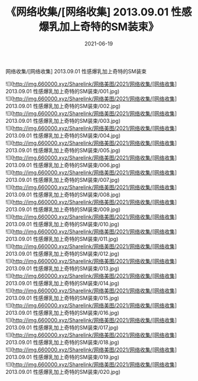 ﻿---
layout: post
title:  《网络收集/[网络收集] 2013.09.01 性感爆乳加上奇特的SM装束》
date:   2021-06-19
img: http://img.660000.xyz/Sharelink/网络美图/2021/网络收集/[网络收集] 2013.09.01 性感爆乳加上奇特的SM装束/000.jpg
categories: [美女, 清纯, 唯美]
---

网络收集/[网络收集] 2013.09.01 性感爆乳加上奇特的SM装束

 ![](http://img.660000.xyz/Sharelink/网络美图/2021/网络收集/[网络收集] 2013.09.01 性感爆乳加上奇特的SM装束/001.jpg) <br>![](http://img.660000.xyz/Sharelink/网络美图/2021/网络收集/[网络收集] 2013.09.01 性感爆乳加上奇特的SM装束/002.jpg) <br>![](http://img.660000.xyz/Sharelink/网络美图/2021/网络收集/[网络收集] 2013.09.01 性感爆乳加上奇特的SM装束/003.jpg) <br>![](http://img.660000.xyz/Sharelink/网络美图/2021/网络收集/[网络收集] 2013.09.01 性感爆乳加上奇特的SM装束/004.jpg) <br>![](http://img.660000.xyz/Sharelink/网络美图/2021/网络收集/[网络收集] 2013.09.01 性感爆乳加上奇特的SM装束/005.jpg) <br>![](http://img.660000.xyz/Sharelink/网络美图/2021/网络收集/[网络收集] 2013.09.01 性感爆乳加上奇特的SM装束/006.jpg) <br>![](http://img.660000.xyz/Sharelink/网络美图/2021/网络收集/[网络收集] 2013.09.01 性感爆乳加上奇特的SM装束/007.jpg) <br>![](http://img.660000.xyz/Sharelink/网络美图/2021/网络收集/[网络收集] 2013.09.01 性感爆乳加上奇特的SM装束/008.jpg) <br>![](http://img.660000.xyz/Sharelink/网络美图/2021/网络收集/[网络收集] 2013.09.01 性感爆乳加上奇特的SM装束/009.jpg) <br>![](http://img.660000.xyz/Sharelink/网络美图/2021/网络收集/[网络收集] 2013.09.01 性感爆乳加上奇特的SM装束/010.jpg) <br>![](http://img.660000.xyz/Sharelink/网络美图/2021/网络收集/[网络收集] 2013.09.01 性感爆乳加上奇特的SM装束/011.jpg) <br>![](http://img.660000.xyz/Sharelink/网络美图/2021/网络收集/[网络收集] 2013.09.01 性感爆乳加上奇特的SM装束/012.jpg) <br>![](http://img.660000.xyz/Sharelink/网络美图/2021/网络收集/[网络收集] 2013.09.01 性感爆乳加上奇特的SM装束/013.jpg) <br>![](http://img.660000.xyz/Sharelink/网络美图/2021/网络收集/[网络收集] 2013.09.01 性感爆乳加上奇特的SM装束/014.jpg) <br>![](http://img.660000.xyz/Sharelink/网络美图/2021/网络收集/[网络收集] 2013.09.01 性感爆乳加上奇特的SM装束/015.jpg) <br>![](http://img.660000.xyz/Sharelink/网络美图/2021/网络收集/[网络收集] 2013.09.01 性感爆乳加上奇特的SM装束/016.jpg) <br>![](http://img.660000.xyz/Sharelink/网络美图/2021/网络收集/[网络收集] 2013.09.01 性感爆乳加上奇特的SM装束/017.jpg) <br>![](http://img.660000.xyz/Sharelink/网络美图/2021/网络收集/[网络收集] 2013.09.01 性感爆乳加上奇特的SM装束/018.jpg) <br>![](http://img.660000.xyz/Sharelink/网络美图/2021/网络收集/[网络收集] 2013.09.01 性感爆乳加上奇特的SM装束/019.jpg) <br>![](http://img.660000.xyz/Sharelink/网络美图/2021/网络收集/[网络收集] 2013.09.01 性感爆乳加上奇特的SM装束/020.jpg) <br>